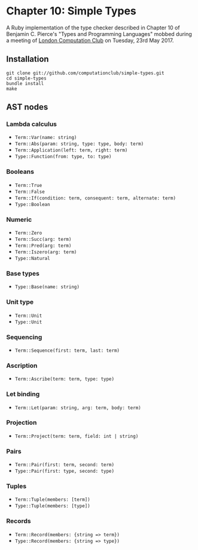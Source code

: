 # Chapter 10: Simple Types

A Ruby implementation of the type checker described in Chapter 10 of Benjamin
C. Pierce's "Types and Programming Languages" mobbed during a meeting of
[London Computation Club](http://london.computation.club) on Tuesday, 23rd May
2017.


## Installation

    git clone git://github.com/computationclub/simple-types.git
    cd simple-types
    bundle install
    make


## AST nodes

### Lambda calculus

- `Term::Var(name: string)`
- `Term::Abs(param: string, type: type, body: term)`
- `Term::Application(left: term, right: term)`
- `Type::Function(from: type, to: type)`

### Booleans

- `Term::True`
- `Term::False`
- `Term::If(condition: term, consequent: term, alternate: term)`
- `Type::Boolean`

### Numeric

- `Term::Zero`
- `Term::Succ(arg: term)`
- `Term::Pred(arg: term)`
- `Term::Iszero(arg: term)`
- `Type::Natural`

### Base types

- `Type::Base(name: string)`

### Unit type

- `Term::Unit`
- `Type::Unit`

### Sequencing

- `Term::Sequence(first: term, last: term)`

### Ascription

- `Term::Ascribe(term: term, type: type)`

### Let binding

- `Term::Let(param: string, arg: term, body: term)`

### Projection

- `Term::Project(term: term, field: int | string)`

### Pairs

- `Term::Pair(first: term, second: term)`
- `Type::Pair(first: type, second: type)`

### Tuples

- `Term::Tuple(members: [term])`
- `Type::Tuple(members: [type])`

### Records

- `Term::Record(members: {string => term})`
- `Type::Record(members: {string => type})`
